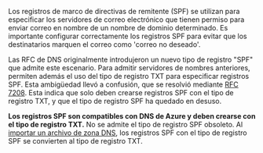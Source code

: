 Los registros de marco de directivas de remitente (SPF) se utilizan para especificar los servidores de correo electrónico que tienen permiso para enviar correo en nombre de un nombre de dominio determinado.  Es importante configurar correctamente los registros SPF para evitar que los destinatarios marquen el correo como 'correo no deseado'.

Las RFC de DNS originalmente introdujeron un nuevo tipo de registro "SPF" que admite este escenario. Para admitir servidores de nombres anteriores, permiten además el uso del tipo de registro TXT para especificar registros SPF.  Esta ambigüedad llevó a confusión, que se resolvió mediante [RFC 7208](http://tools.ietf.org/html/rfc7208#section-3.1).  Esta indica que solo deben crearse registros SPF con el tipo de registro TXT, y que el tipo de registro SPF ha quedado en desuso.

**Los registros SPF son compatibles con DNS de Azure y deben crearse con el tipo de registro TXT.** No se admite el tipo de registro SPF obsoleto. Al [importar un archivo de zona DNS](../articles/dns/dns-import-export.md), los registros SPF con el tipo de registro SPF se convierten al tipo de registro TXT.